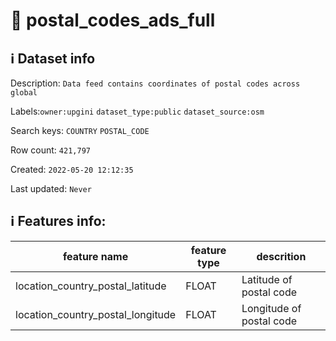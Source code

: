 # 📖 postal_codes_ads_full 
## ℹ️ Dataset info 
Description: `Data feed contains coordinates of postal codes across global` 

Labels:`owner:upgini` `dataset_type:public` `dataset_source:osm` 

Search keys: `COUNTRY` `POSTAL_CODE`

Row count: `421,797`

Created: `2022-05-20 12:12:35` 

Last updated: `Never` 

## ℹ️ Features info:
|feature name|feature type|descrition|
|---|---|---|
|location_country_postal_latitude|FLOAT|Latitude of postal code|
|location_country_postal_longitude|FLOAT|Longitude of postal code|
